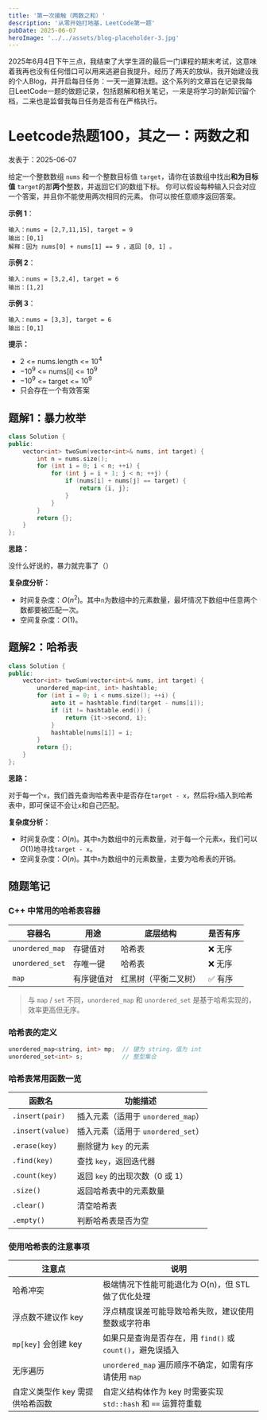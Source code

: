 ```yaml
---
title: '第一次接触（两数之和）'
description: '从零开始打地基，LeetCode第一题'
pubDate: 2025-06-07
heroImage: '../../assets/blog-placeholder-3.jpg'
---
```


2025年6月4日下午三点，我结束了大学生涯的最后一门课程的期末考试，这意味着我再也没有任何借口可以用来逃避自我提升。经历了两天的放纵，我开始建设我的个人Blog，并开启每日任务：一天一道算法题。这个系列的文章旨在记录我每日LeetCode一题的做题记录，包括题解和相关笔记，一来是将学习的新知识留个档，二来也是监督我每日任务是否有在严格执行。

# Leetcode热题100，其之一：两数之和

 发表于：2025-06-07

 给定一个整数数组 `nums` 和一个整数目标值 `target`，请你在该数组中找出**和为目标值** `target`的那**两个**整数，并返回它们的数组下标。
 你可以假设每种输入只会对应一个答案，并且你不能使用两次相同的元素。
 你可以按任意顺序返回答案。

 **示例 1**：
 ```
 输入：nums = [2,7,11,15], target = 9
 输出：[0,1]
 解释：因为 nums[0] + nums[1] == 9 ，返回 [0, 1] 。
```
 **示例 2**：
 ```
 输入：nums = [3,2,4], target = 6
 输出：[1,2]
```
 **示例 3**：
 ```
 输入：nums = [3,3], target = 6
 输出：[0,1]
 ```
**提示：**
- 2 <= nums.length <= $10^4$
- $-10^9$ <= nums[i] <= $10^9$
- $-10^9$ <= target <= $10^9$
- 只会存在一个有效答案
 ## 题解1：暴力枚举
```cpp
class Solution {
public:
    vector<int> twoSum(vector<int>& nums, int target) {
        int n = nums.size();
        for (int i = 0; i < n; ++i) {
            for (int j = i + 1; j < n; ++j) {
                if (nums[i] + nums[j] == target) {
                    return {i, j};
                }
            }
        }
        return {};
    }
};
```
**思路：**

没什么好说的，暴力就完事了（）

**复杂度分析：**
- 时间复杂度：$O(n^2)$。其中`n`为数组中的元素数量，最坏情况下数组中任意两个数都要被匹配一次。
- 空间复杂度：$O(1)$。
  
 ## 题解2：哈希表
```cpp
class Solution {
public:
    vector<int> twoSum(vector<int>& nums, int target) {
        unordered_map<int, int> hashtable;
        for (int i = 0; i < nums.size(); ++i) {
            auto it = hashtable.find(target - nums[i]);
            if (it != hashtable.end()) {
                return {it->second, i};
            }
            hashtable[nums[i]] = i;
        }
        return {};
    }
};
```

**思路：**

对于每一个`x`，我们首先查询哈希表中是否存在`target - x`，然后将`x`插入到哈希表中，即可保证不会让`x`和自己匹配。

**复杂度分析：**
- 时间复杂度：$O(n)$。其中`n`为数组中的元素数量，对于每一个元素`x`，我们可以$O(1)$地寻找`target - x`。
- 空间复杂度：$O(n)$。其中`n`为数组中的元素数量，主要为哈希表的开销。

## 随题笔记
### C++ 中常用的哈希表容器
| 容器名             | 用途           | 底层结构     | 是否有序 |
|------------------|----------------|--------------|----------|
| `unordered_map`  | 存键值对       | 哈希表       | ❌ 无序   |
| `unordered_set`  | 存唯一键       | 哈希表       | ❌ 无序   |
| `map`            | 有序键值对     | 红黑树（平衡二叉树） | ✅ 有序 |

> 与 `map` / `set` 不同，`unordered_map` 和 `unordered_set` 是基于哈希实现的，效率更高但无序。

### 哈希表的定义
```c++
unordered_map<string, int> mp;  // 键为 string，值为 int
unordered_set<int> s;           // 整型集合
```
### 哈希表常用函数一览
| 函数名             | 功能描述                   |
|------------------|--------------------------|
| `.insert(pair)`  | 插入元素（适用于 `unordered_map`） |
| `.insert(value)` | 插入元素（适用于 `unordered_set`） |
| `.erase(key)`    | 删除键为 `key` 的元素         |
| `.find(key)`     | 查找 `key`，返回迭代器       |
| `.count(key)`    | 返回 `key` 的出现次数（0 或 1） |
| `.size()`        | 返回哈希表中的元素数量        |
| `.clear()`       | 清空哈希表                 |
| `.empty()`       | 判断哈希表是否为空           |

### 使用哈希表的注意事项

| 注意点                             | 说明                                                                 |
|----------------------------------|----------------------------------------------------------------------|
|  哈希冲突                        | 极端情况下性能可能退化为 O(n)，但 STL 做了优化处理                   |
|  浮点数不建议作 key              | 浮点精度误差可能导致哈希失败，建议使用整数或字符串                   |
|  `mp[key]` 会创建 key            | 如果只是查询是否存在，用 `find()` 或 `count()`，避免误插入            |
|  无序遍历                        | `unordered_map` 遍历顺序不确定，如需有序请使用 `map`                  |
|  自定义类型作 key 需提供哈希函数 | 自定义结构体作为 key 时需要实现 `std::hash` 和 `==` 运算符重载        |


